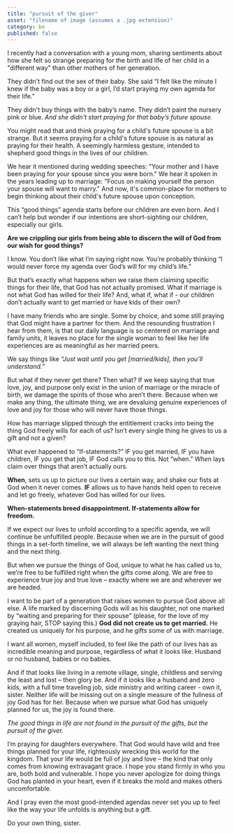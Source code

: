 ```yaml
---
title: "pursuit of the giver"
asset: "filename of image (assumes a .jpg extension)" 
category: be
published: false
---
```


I recently had a conversation with a young mom, sharing sentiments about how she felt so strange preparing for the birth and life of her child in a "different way" than other mothers of her generation. 

They didn't find out the sex of their baby. She said “I felt like the minute I knew if the baby was a boy or a girl, I’d start praying my own agenda for their life.” 

They didn't buy things with the baby’s name. They didn’t paint the nursery pink or blue. _And she didn't start praying for that baby’s future spouse._

You might read that and think praying for a child's future spouse is a bit strange. But it seems praying for a child's future spouse is as natural as praying for their health. A seemingly harmless gesture, intended to shepherd good things in the lives of our children.

We hear it mentioned during wedding speeches: "Your mother and I have been praying for your spouse since you were born."  We hear it spoken in the years leading up to marriage: "Focus on making yourself the person your spouse will want to marry." And now, it's common-place for mothers to begin thinking about their child's future spouse upon conception.

This “good things” agenda starts before our children are even born. And I can’t help but wonder if our intentions are short-sighting our children, especially our girls.

**Are we crippling our girls from being able to discern the will of God from our wish for good things?**

I know. You don’t like what I’m saying right now. You’re probably thinking “I would never force my agenda over God’s will for my child’s life.”

But that’s exactly what happens when we raise them claiming specific things for their life, that God has not actually promised. What if marriage is not what God has willed for their life? And, what if, what if - our children don’t actually want to get married or have kids of their own?

I have many friends who are single. Some by choice, and some still praying that God might have a partner for them. And the resounding frustration I hear from them, is that our daily language is so centered on marriage and family units, it leaves no place for the single woman to feel like her life experiences are as meaningful as her married peers. 

We say things like _“Just wait until you get [married/kids], then you’ll understand.”_

But what if they never get there? Then what? If we keep saying that true love, joy, and purpose only exist in the union of marriage or the miracle of birth, we damage the spirits of those who aren’t there. Because when we make any thing, the ultimate thing, we are devaluing genuine experiences of love and joy for those who will never have those things.

How has marriage slipped through the entitlement cracks into being the thing God freely wills for each of us? Isn’t every single thing he gives to us a gift and not a given?

What ever happened to “If-statements?” IF you get married, IF you have children, IF you get that job, IF God calls you to this. 
Not “when.” _When_ lays claim over things that aren’t actually ours. 

**When**, sets us up to picture our lives a certain way, and shake our fists at God when it never comes. **IF** allows us to have hands held open to receive and let go freely, whatever God has willed for our lives.

**When-statements breed disappointment. If-statements allow for freedom.**

If we expect our lives to unfold according to a specific agenda, we will continue be unfulfilled people. Because when we are in the pursuit of good things in a set-forth timeline, we will always be left wanting the next thing and the next thing. 

But when we pursue the things of God, unique to what he has called us to, we’re free to be fulfilled right when the gifts come along. We are free to experience true joy and true love – exactly where we are and wherever we are headed.

I want to be part of a generation that raises women to pursue God above all else. A life marked by discerning Gods will as his daughter, not one marked by “waiting and preparing for their spouse” (please, for the love of my graying hair, STOP saying this.)
**God did not create us to get married.** He created us uniquely for his purpose, and he gifts some of us with marriage. 

I want all women, myself included, to feel like the path of our lives has as incredible meaning and purpose, regardless of what it looks like. Husband or no husband, babies or no babies.

And if that looks like living in a remote village, single, childless and serving the least and lost – then glory be. And if it looks like a husband and zero kids, with a full time traveling job, side ministry and writing career - own it, sister. Neither life will be missing out on a single measure of the fullness of joy God has for her. Because when we pursue what God has uniquely planned for us, the joy is found there. 

_The good things in life are not found in the pursuit of the gifts, but the pursuit of the giver._

I’m praying for daughters everywhere. That God would have wild and free things planned for your life, righteously wrecking this world for the kingdom. That your life would be full of joy and love – the kind that only comes from knowing extravagant grace. I hope you stand firmly in who you are, both bold and vulnerable. I hope you never apologize for doing things God has planted in your heart, even if it breaks the mold and makes others uncomfortable. 

And I pray even the most good-intended agendas never set you up to feel like the way your life unfolds is anything but a gift. 

Do your own thing, sister.
